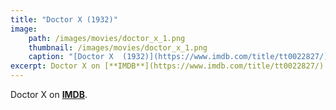 ```yaml
---
title: "Doctor X (1932)"
image:
    path: /images/movies/doctor_x_1.png
    thumbnail: /images/movies/doctor_x_1.png
    caption: "[Doctor X  (1932)](https://www.imdb.com/title/tt0022827/)"
excerpt: Doctor X on [**IMDB**](https://www.imdb.com/title/tt0022827/).
---
```


Doctor X on [**IMDB**](https://www.imdb.com/title/tt0022827/).

